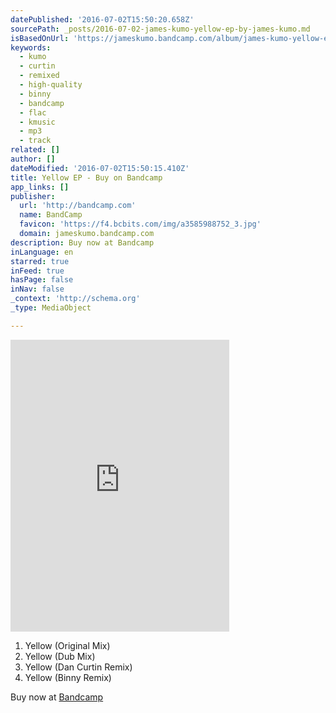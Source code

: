 ```yaml
---
datePublished: '2016-07-02T15:50:20.658Z'
sourcePath: _posts/2016-07-02-james-kumo-yellow-ep-by-james-kumo.md
isBasedOnUrl: 'https://jameskumo.bandcamp.com/album/james-kumo-yellow-ep'
keywords:
  - kumo
  - curtin
  - remixed
  - high-quality
  - binny
  - bandcamp
  - flac
  - kmusic
  - mp3
  - track
related: []
author: []
dateModified: '2016-07-02T15:50:15.410Z'
title: Yellow EP - Buy on Bandcamp
app_links: []
publisher:
  url: 'http://bandcamp.com'
  name: BandCamp
  favicon: 'https://f4.bcbits.com/img/a3585988752_3.jpg'
  domain: jameskumo.bandcamp.com
description: Buy now at Bandcamp
inLanguage: en
starred: true
inFeed: true
hasPage: false
inNav: false
_context: 'http://schema.org'
_type: MediaObject

---
```

<iframe src="https://cdn.embedly.com/widgets/media.html?src=https%3A%2F%2Fbandcamp.com%2FEmbeddedPlayer%2Fv%3D2%2Falbum%3D4190790062%2Fsize%3Dlarge%2Flinkcol%3D0084B4%2Fnotracklist%3Dtrue%2Ftwittercard%3Dtrue%2F&amp;url=https%3A%2F%2Fjameskumo.bandcamp.com%2Falbum%2Fjames-kumo-yellow-ep&amp;image=https%3A%2F%2Ff4.bcbits.com%2Fimg%2Fa3585988752_5.jpg&amp;key=b7d04c9b404c499eba89ee7072e1c4f7&amp;type=text%2Fhtml&amp;schema=bandcamp" width="350" height="467" scrolling="no" frameborder="0" allowfullscreen="" style=""></iframe>

1. Yellow (Original Mix)
2. Yellow (Dub Mix)
3. Yellow (Dan Curtin Remix)
4. Yellow (Binny Remix)

Buy now at [Bandcamp][0]

[0]: https://jameskumo.bandcamp.com/album/james-kumo-yellow-ep "James Kumo - Yellow EP"